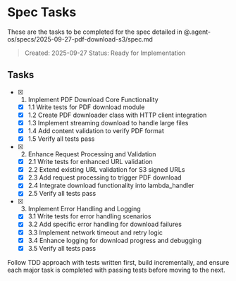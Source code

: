 # Spec Tasks

These are the tasks to be completed for the spec detailed in @.agent-os/specs/2025-09-27-pdf-download-s3/spec.md

> Created: 2025-09-27
> Status: Ready for Implementation

## Tasks

- [x] 1. Implement PDF Download Core Functionality
  - [x] 1.1 Write tests for PDF download module
  - [x] 1.2 Create PDF downloader class with HTTP client integration
  - [x] 1.3 Implement streaming download to handle large files
  - [x] 1.4 Add content validation to verify PDF format
  - [x] 1.5 Verify all tests pass

- [x] 2. Enhance Request Processing and Validation
  - [x] 2.1 Write tests for enhanced URL validation
  - [x] 2.2 Extend existing URL validation for S3 signed URLs
  - [x] 2.3 Add request processing to trigger PDF download
  - [x] 2.4 Integrate download functionality into lambda_handler
  - [x] 2.5 Verify all tests pass

- [x] 3. Implement Error Handling and Logging
  - [x] 3.1 Write tests for error handling scenarios
  - [x] 3.2 Add specific error handling for download failures
  - [x] 3.3 Implement network timeout and retry logic
  - [x] 3.4 Enhance logging for download progress and debugging
  - [x] 3.5 Verify all tests pass

Follow TDD approach with tests written first, build incrementally, and ensure each major task is completed with passing tests before moving to the next.
